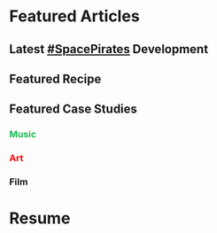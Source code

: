 # Featured Articles

<Feature article="blog/2022/1/1/2022-No-Excuses.md" />

## Latest [#SpacePirates](/tags/#Space-Pirates) Development

<Feature article="blog/2021/11/17/Blockchain-Design.md" />

## Featured Recipe

<Feature article="blog/2021/3/28/Cajun-Chicken-Parmesan-Penne.md" />

## Featured Case Studies

### <span style="color:#1DB954">Music</span>

<Feature article="blog/2021/11/8/Cloud-Nothings.md" />

### <span style="color:red">Art</span>

<Feature article="blog/2014/8/11/Richard-Serra-Transversal-2.md" />

### Film

<Feature article="blog/2021/11/18/Annihilation.md" />

# Resume

<Resume />
